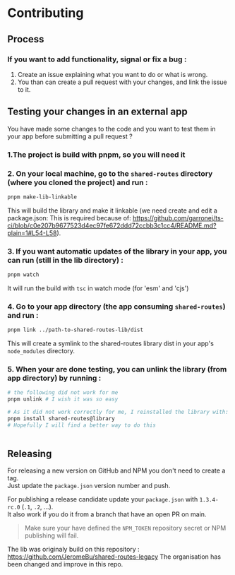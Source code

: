 # Contributing

## Process

### If you want to add functionality, signal or fix a bug :

1. Create an issue explaining what you want to do or what is wrong.
2. You than can create a pull request with your changes, and link the issue to it. 

## Testing your changes in an external app

You have made some changes to the code and you want to test them
in your app before submitting a pull request ?

### 1.The project is build with pnpm, so you will need it

### 2. On your local machine, go to the `shared-routes` directory (where you cloned the project) and run :
```sh
pnpm make-lib-linkable
```
This will build the library and make it linkable (we need create and edit a package.json: This is required because of: https://github.com/garronej/ts-ci/blob/c0e207b9677523d4ec97fe672ddd72ccbb3c1cc4/README.md?plain=1#L54-L58).

### 3. If you want automatic updates of the library in your app, you can run (still in the lib directory) :
```sh
pnpm watch
```
It will run the build with `tsc` in watch mode (for 'esm' and 'cjs')

### 4. Go to your app directory (the app consuming `shared-routes`) and run :
```sh
pnpm link ../path-to-shared-routes-lib/dist
```
This will create a symlink to the shared-routes library dist in your app's `node_modules` directory.

### 5. When your are done testing, you can unlink the library (from app directory) by running :
```sh
# the following did not work for me
pnpm unlink # I wish it was so easy

# As it did not work correctly for me, I reinstalled the library with:
pnpm install shared-routes@library
# Hopefully I will find a better way to do this
 
```

## Releasing

For releasing a new version on GitHub and NPM you don't need to create a tag.  
Just update the `package.json` version number and push.

For publishing a release candidate update your `package.json` with `1.3.4-rc.0` (`.1`, `.2`, ...).  
It also work if you do it from a branch that have an open PR on main.

> Make sure your have defined the `NPM_TOKEN` repository secret or NPM publishing will fail.

The lib was originaly build on this repository : https://github.com/JeromeBu/shared-routes-legacy
The organisation has been changed and improve in this repo.
